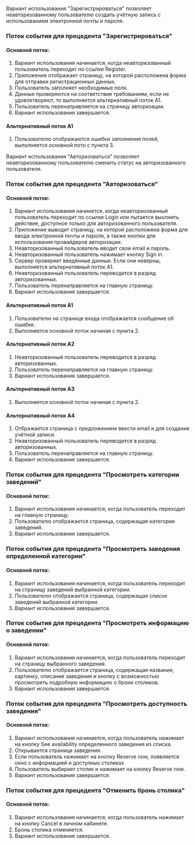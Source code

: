 Вариант использования "Зарегистрироваться" позволяет неавторизованному пользователю создать учётную запись с использованием электронной почты и пароля.
### Поток события для прецедента "Зарегистрироваться"
#### Основной поток:
1. Вариант использования начинается, когда неавторизованный пользователь переходит по ссылке Register.
2. Приложение отображает страницу, на которой расположена форма для отправки регистрационных данных.
3. Пользователь заполняет необходимые поля.
4. Данные проверяются на соответствие требованиям, если не удовлетворяют, то выполняется альтернативный поток А1.
5. Пользователь перенаправляется на страницу авторизации.
6. Вариант использования завершается.
#### Альтернативный поток А1
1. Пользователю отображаются ошибки заполнения полей, выполняется основной пото с пункта 3.

Вариант использования "Авторизоваться" позволяет неавторизованному пользователю сменить статус на авторизованного пользователя.
### Поток события для прецедента "Авторизоваться"
#### Основной поток:
1. Вариант использования начинется, когда неавторизованный пользователь переходит по ссылке Login или пытается выолнить действие, доступное только для авторизованного пользователя.
2. Приложение выводит страницу, на которой расположена форма для ввода электронной почты и пароля, а также кнопки для использования провайдеров авторизации.
3. Неавторизованный пользователь вводит свои email и пароль.
4. Неавторизованный пользователь нажимает кнопку Sign in.
5. Сервер проверяет введённые данные. Если они неверны, выполняется альтернативный поток А1.
6. Неавторизованный пользователь переводится в разряд авторизованных.
7. Пользователь перенаправляется на главную страницу.
8. Вариант использования завершается.
#### Альтернативный поток А1
1. Пользователю на странице входа отображается сообщение об ошибке.
2. Выполняется основной поток начиная с пункта 2.
#### Альтернативный поток А2
1. Неавторизованный пользователь переводится в разряд авторизованных.
2. Пользователь перенаправляется на главную страницу.
3. Вариант использования завершается.
#### Альтернативный поток А3
1. Выполняется основной поток начиная с пункта 2.
#### Альтернативный поток А4
1. Отбражается страница с предложением ввести email и для создания учётной записи.
2. Неавторизованный пользователь переводится в разряд авторизованных.
3. Пользователь перенаправляется на главную страницу.
4. Вариант использования завершается.

### Поток события для прецедента "Просмотреть категории заведений"
#### Основной поток:
1. Вариант использования начинается, когда пользователь переходит на главную страницу.
2. Пользователю отображается страница, содержащая категории заведений.
3. Вариант использования завершается.

### Поток события для прецедента "Просмотреть заведения определенной категории"
#### Основной поток:
1. Вариант использования начинается, когда пользователь переходит на страницу заведений выбранной категории.
2. Пользователю отображается страница, содержащая список заведений выбранной категории.
3. Вариант использования завершается.

### Поток события для прецедента "Просмотреть информацию о заведении"
#### Основной поток:
1. Вариант использования начинается, когда пользователь переходит на страницу выбранного заведения.
2. Пользователю отображается страница, содержащая название, картинку, описание заведения и кнопку с возможностью просмотреть подробную информацию о брони столиков.
3. Вариант использования завершается.

### Поток события для прецедента "Просмотреть доступность заведения"
#### Основной поток:
1. Вариант использования начинается, когда пользователь нажимает на кнопку See аvailability определенного заведения из списка.
2. Открывается страница заведения.
3. Если пользователь нажимает на кнопку Reserve now, появляется окно с информацией и доступных столиках
4. Пользователь выбирает столик и нажимает на кнопку Reserve now.
5. Вариант использования завершается.

### Поток события для прецедента "Отменить бронь столика"
#### Основной поток:
1. Вариант использования начинается, когда пользователь нажимает на кнопку Cancel в личном кабинете.
2. Бронь столика отменяется.
3. Вариант использования завершается.
